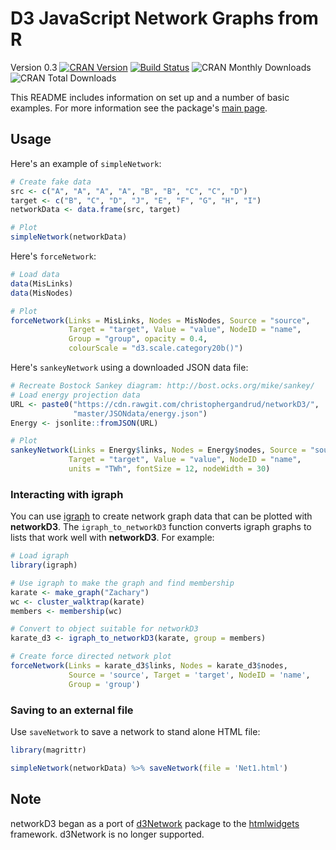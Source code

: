 # D3 JavaScript Network Graphs from R

Version 0.3
[![CRAN Version](http://www.r-pkg.org/badges/version/networkD3)](https://CRAN.R-project.org/package=networkD3)
[![Build Status](https://travis-ci.org/christophergandrud/networkD3.svg?branch=master)](https://travis-ci.org/christophergandrud/networkD3)
![CRAN Monthly Downloads](http://cranlogs.r-pkg.org/badges/last-month/networkD3)
![CRAN Total Downloads](http://cranlogs.r-pkg.org/badges/grand-total/networkD3)

This README includes information on set up and a number of basic examples.
For more information see the package's [main page](http://christophergandrud.github.io/networkD3/).

## Usage

Here's an example of `simpleNetwork`:

```R
# Create fake data
src <- c("A", "A", "A", "A", "B", "B", "C", "C", "D")
target <- c("B", "C", "D", "J", "E", "F", "G", "H", "I")
networkData <- data.frame(src, target)

# Plot
simpleNetwork(networkData)
```

Here's `forceNetwork`:

```R
# Load data
data(MisLinks)
data(MisNodes)

# Plot
forceNetwork(Links = MisLinks, Nodes = MisNodes, Source = "source",
             Target = "target", Value = "value", NodeID = "name",
             Group = "group", opacity = 0.4,
             colourScale = "d3.scale.category20b()")
```

Here's `sankeyNetwork` using a downloaded JSON data file:

```R
# Recreate Bostock Sankey diagram: http://bost.ocks.org/mike/sankey/
# Load energy projection data
URL <- paste0("https://cdn.rawgit.com/christophergandrud/networkD3/",
              "master/JSONdata/energy.json")
Energy <- jsonlite::fromJSON(URL)

# Plot
sankeyNetwork(Links = Energy$links, Nodes = Energy$nodes, Source = "source",
             Target = "target", Value = "value", NodeID = "name",
             units = "TWh", fontSize = 12, nodeWidth = 30)
```
### Interacting with igraph

You can use [igraph](http://igraph.org/r/) to create network graph data that can be plotted with **networkD3**. The `igraph_to_networkD3` function converts igraph graphs to lists that work well with **networkD3**. For example:

```R
# Load igraph
library(igraph)

# Use igraph to make the graph and find membership
karate <- make_graph("Zachary")
wc <- cluster_walktrap(karate)
members <- membership(wc)

# Convert to object suitable for networkD3
karate_d3 <- igraph_to_networkD3(karate, group = members)

# Create force directed network plot
forceNetwork(Links = karate_d3$links, Nodes = karate_d3$nodes, 
             Source = 'source', Target = 'target', NodeID = 'name', 
             Group = 'group')
```

### Saving to an external file

Use `saveNetwork` to save a network to stand alone HTML file:

```R
library(magrittr)

simpleNetwork(networkData) %>% saveNetwork(file = 'Net1.html')
```

## Note

networkD3 began as a port of
[d3Network](http://christophergandrud.github.io/d3Network/) package to the
[htmlwidgets](https://github.com/ramnathv/htmlwidgets) framework. d3Network is 
no longer supported.
